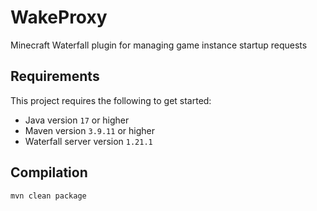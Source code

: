 # WakeProxy
Minecraft Waterfall plugin for managing game instance startup requests

## Requirements
This project requires the following to get started:
- Java version `17` or higher
- Maven version `3.9.11` or higher
- Waterfall server version `1.21.1`

## Compilation
```bash
mvn clean package
```
